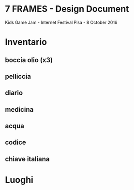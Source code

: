 # 7 FRAMES - Design Document
Kids Game Jam - Internet Festival Pisa - 8 October 2016


# Inventario
## boccia olio (x3)
## pelliccia
## diario
## medicina
## acqua
## codice
## chiave italiana

# Luoghi
